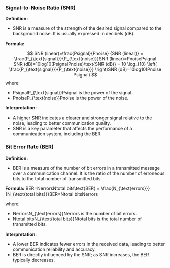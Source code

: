 ### Signal-to-Noise Ratio (SNR)

**Definition:**

- SNR is a measure of the strength of the desired signal compared to the background noise. It is usually expressed in decibels (dB).

**Formula:** 

$$
SNR (linear)=\frac{Psignal}{Pnoise} {SNR (linear)} = \frac{P_{\text{signal}}}{P_{\text{noise}}}SNR (linear)=Pnoise​Psignal​​ SNR (dB)=10log⁡10(PsignalPnoise)\text{SNR (dB)} = 10 \log_{10} \left( \frac{P_{\text{signal}}}{P_{\text{noise}}} \right)SNR (dB)=10log10​(Pnoise​Psignal​​)
$$
where:

- PsignalP_{\text{signal}}Psignal​ is the power of the signal.
- PnoiseP_{\text{noise}}Pnoise​ is the power of the noise.

**Interpretation:**

- A higher SNR indicates a clearer and stronger signal relative to the noise, leading to better communication quality.
- SNR is a key parameter that affects the performance of a communication system, including the BER.

### Bit Error Rate (BER)

**Definition:**

- BER is a measure of the number of bit errors in a transmitted message over a communication channel. It is the ratio of the number of erroneous bits to the total number of transmitted bits.

**Formula:** BER=NerrorsNtotal bits\text{BER} = \frac{N_{\text{errors}}}{N_{\text{total bits}}}BER=Ntotal bits​Nerrors​​

where:

- NerrorsN_{\text{errors}}Nerrors​ is the number of bit errors.
- Ntotal bitsN_{\text{total bits}}Ntotal bits​ is the total number of transmitted bits.

**Interpretation:**

- A lower BER indicates fewer errors in the received data, leading to better communication reliability and accuracy.
- BER is directly influenced by the SNR; as SNR increases, the BER typically decreases.